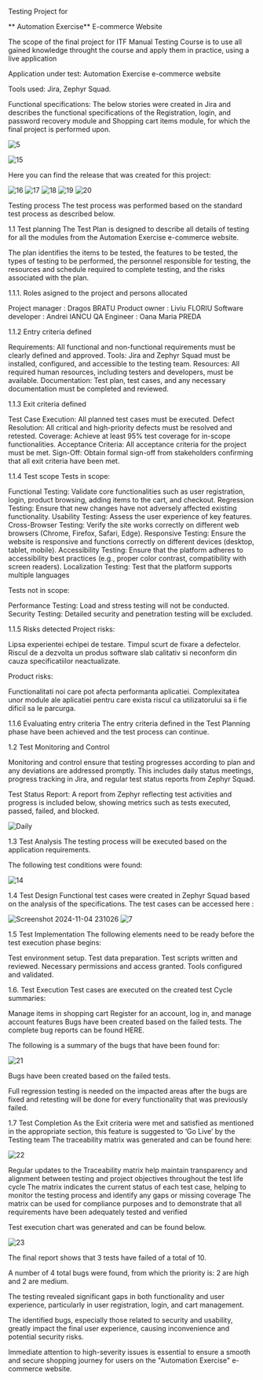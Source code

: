 Testing Project for

** Automation Exercise** E-commerce Website

The scope of the final project for ITF Manual Testing Course is to use all gained knowledge throught the course and apply them in practice, using a live application

Application under test: Automation Exercise e-commerce website

Tools used: Jira, Zephyr Squad.

Functional specifications:
The below stories were created in Jira and describes the functional specifications of the Registration, login, and password recovery module and Shopping cart items module, for which the final project is performed upon.

![5](https://github.com/user-attachments/assets/1104440b-bb85-4889-9493-326ed525d7f3)

![15](https://github.com/user-attachments/assets/480ddce1-022e-49af-96a8-0010d4b2ea1a)



Here you can find the release that was created for this project:

![16](https://github.com/user-attachments/assets/71e8b861-413c-4422-9ef2-c85335c377e7)
![17](https://github.com/user-attachments/assets/b746a914-0a23-454e-882c-989ffc3f75d8)
![18](https://github.com/user-attachments/assets/90f94714-f7c8-486c-a55d-8d56be785033)
![19](https://github.com/user-attachments/assets/2ca50c7d-48f2-43c7-a10e-f99bfd20d533)
![20](https://github.com/user-attachments/assets/a22a96ea-8631-4404-b8d0-35c25f43d9b3)





Testing process
The test process was performed based on the standard test process as described below.

1.1 Test planning
The Test Plan is designed to describe all details of testing for all the modules from the Automation Exercise e-commerce website.

The plan identifies the items to be tested, the features to be tested, the types of testing to be performed, the personnel responsible for testing, the resources and schedule required to complete testing, and the risks associated with the plan. 

1.1.1. Roles asigned to the project and persons allocated

Project manager : Dragos BRATU
Product owner : Liviu FLORIU
Software developer : Andrei IANCU
QA Engineer : Oana Maria PREDA

1.1.2 Entry criteria defined

Requirements: All functional and non-functional requirements must be clearly defined and approved.
Tools: Jira and Zephyr Squad must be installed, configured, and accessible to the testing team.
Resources: All required human resources, including testers and developers, must be available.
Documentation: Test plan, test cases, and any necessary documentation must be completed and reviewed.

1.1.3 Exit criteria defined

Test Case Execution: All planned test cases must be executed.
Defect Resolution: All critical and high-priority defects must be resolved and retested.
Coverage: Achieve at least 95% test coverage for in-scope functionalities.
Acceptance Criteria: All acceptance criteria for the project must be met.
Sign-Off: Obtain formal sign-off from stakeholders confirming that all exit criteria have been met.

1.1.4 Test scope
Tests in scope:

Functional Testing: Validate core functionalities such as user registration, login, product browsing, adding items to the cart, and checkout.
Regression Testing: Ensure that new changes have not adversely affected existing functionality.
Usability Testing: Assess the user experience of key features.
Cross-Browser Testing: Verify the site works correctly on different web browsers (Chrome, Firefox, Safari, Edge).
Responsive Testing: Ensure the website is responsive and functions correctly on different devices (desktop, tablet, mobile).
Accessibility Testing: Ensure that the platform adheres to accessibility best practices (e.g., proper color contrast, compatibility with screen readers).
Localization Testing: Test that the platform supports multiple languages

Tests not in scope:

Performance Testing: Load and stress testing will not be conducted.
Security Testing: Detailed security and penetration testing will be excluded.

1.1.5 Risks detected
Project risks:

Lipsa experientei echipei de testare.
Timpul scurt de fixare a defectelor.
Riscul de a dezvolta un produs software slab calitativ si neconform din cauza specificatiilor neactualizate.

Product risks:

Functionalitati noi care pot afecta performanta aplicatiei.
Complexitatea unor module ale aplicatiei pentru care exista riscul ca utilizatorului sa ii fie dificil sa le parcurga.

1.1.6 Evaluating entry criteria
The entry criteria defined in the Test Planning phase have been achieved and the test process can continue.

1.2 Test Monitoring and Control

Monitoring and control ensure that testing progresses according to plan and any deviations are addressed promptly. This includes daily status meetings, progress tracking in Jira, and regular test status reports from Zephyr Squad.

Test Status Report: A report from Zephyr reflecting test activities and progress is included below, showing metrics such as tests executed, passed, failed, and blocked.

![Daily](https://github.com/user-attachments/assets/793fbe6d-7758-4427-9f60-0f9af0b5e8d5)

1.3 Test Analysis
The testing process will be executed based on the application requirements. 

The following test conditions were found:

![14](https://github.com/user-attachments/assets/524de5bc-2dfa-46bc-a6fd-99ceddc1e5d8)

1.4 Test Design
Functional test cases were created in Zephyr Squad based on the analysis of the specifications. The test cases can be accessed here :

![Screenshot 2024-11-04 231026](https://github.com/user-attachments/assets/d5fe4d0d-bf67-4dd6-9c3d-db73f690cf8b)
![7](https://github.com/user-attachments/assets/6519dd4f-e3c8-4bb6-9902-9fdf79fde83e)


1.5 Test Implementation
The following elements need to be ready before the test execution phase begins:

Test environment setup.
Test data preparation.
Test scripts written and reviewed.
Necessary permissions and access granted.
Tools configured and validated.

1.6. Test Execution
Test cases are executed on the created test Cycle summaries:

Manage items in shopping cart
Register for an account, log in, and manage account features
Bugs have been created based on the failed tests. The complete bug reports can be found HERE.

The following is a summary of the bugs that have been found for:

![21](https://github.com/user-attachments/assets/448197fc-3255-4f17-855c-bb6f94e24d48)

Bugs have been created based on the failed tests. 

Full regression testing is needed on the impacted areas after the bugs are fixed and retesting will be done for every functionality that was previously failed.

1.7 Test Completion
As the Exit criteria were met and satisfied as mentioned in the appropriate section, this feature is suggested to ‘Go Live’ by the Testing team
The traceability matrix was generated and can be found here: 

![22](https://github.com/user-attachments/assets/d30ce57d-9a48-4abc-a5c2-1b72bb60bb81)

Regular updates to the Traceability matrix help maintain transparency and alignment between testing and project objectives throughout the test life cycle
The matrix indicates the current status of each test case, helping to monitor the testing process and identify any gaps or missing coverage
The matrix can be used for compliance purposes and to demonstrate that all requirements have been adequately tested and verified

Test execution chart was generated and can be found below.

![23](https://github.com/user-attachments/assets/1f2960cc-43e5-4fd9-93cf-ac18a17085ec)

The final report shows that 3 tests have failed of a total of 10.

A number of 4 total bugs were found, from which the priority is: 2 are high and 2 are medium.

The testing revealed significant gaps in both functionality and user experience, particularly in user registration, login, and cart management.

The identified bugs, especially those related to security and usability, greatly impact the final user experience, causing inconvenience and potential security risks.

Immediate attention to high-severity issues is essential to ensure a smooth and secure shopping journey for users on the "Automation Exercise" e-commerce website.
